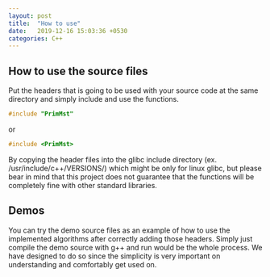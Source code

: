 ```yaml
---
layout: post
title:  "How to use"
date:   2019-12-16 15:03:36 +0530
categories: C++
---
```


How to use the source files
----
Put the headers that is going to be used with your source code at the same directory and simply include and use the functions. 
```C++
#include "PrimMst"
```
or
```C++
#include <PrimMst>
```
By copying the header files into the glibc include directory (ex. /usr/include/c++/VERSIONS/) which might be only for linux glibc, but please bear in mind that this project does not guarantee that the functions will be completely fine with other standard libraries.

Demos
----
You can try the demo source files as an example of how to use the implemented algorithms after correctly adding those headers. Simply just compile the demo source with g++ and run would be the whole process. We have designed to do so since the simplicity is very important on understanding and comfortably get used on. 

